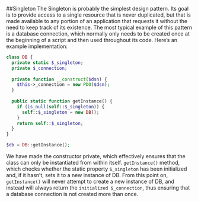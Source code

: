 ##Singleton
The Singleton is probably the simplest design pattern. Its goal is to provide access to a single resource that is never duplicated, but that is made available to any portion of an application that requests it without the need to keep track of its existence. The most typical example of this pattern is a database connection, which normally only needs to be created once at the beginning of a script and then used throughout its code. Here’s an example implementation:
```php
class DB {
  private static $_singleton;
  private $_connection;
  
  private function __construct($dsn) {
    $this->_connection = new PDO($dsn);
  }
  
  public static function getInstance() {
    if (is_null(self::$_singleton)) {
      self::$_singleton = new DB();
    }
    return self::$_singleton;
  }
}

$db = DB::getInstance();
```
We have made the constructor private, which effectively ensures that the class can only be instantiated from within itself. ```getInstance()``` method, which checks whether the static property ```$_singleton``` has been initialized and, if it hasn’t, sets it to a new instance of DB. From this point on, ```getInstance()``` will never attempt to create a new instance of DB, and instead will always return the ```initialized $_connection```, thus ensuring that a database connection is not created more than once.
